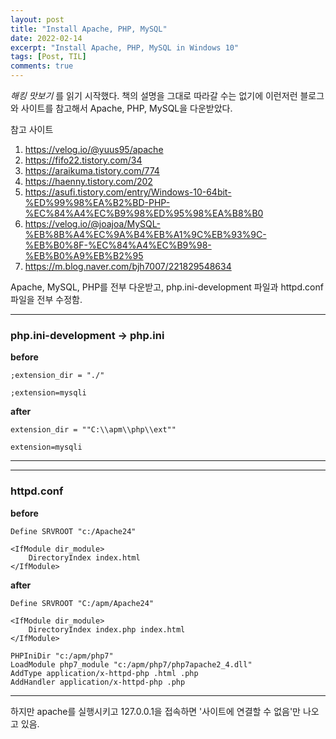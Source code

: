 ```yaml
---
layout: post
title: "Install Apache, PHP, MySQL"
date: 2022-02-14
excerpt: "Install Apache, PHP, MySQL in Windows 10"
tags: [Post, TIL]
comments: true
---
```


_해킹 맛보기_ 를 읽기 시작했다. 책의 설명을 그대로 따라갈 수는 없기에 이런저런 블로그와 사이트를 참고해서 Apache, PHP, MySQL을 다운받았다.

참고 사이트
1. https://velog.io/@yuus95/apache
2. https://fifo22.tistory.com/34
3. https://araikuma.tistory.com/774
4. https://haenny.tistory.com/202
5. https://asufi.tistory.com/entry/Windows-10-64bit-%ED%99%98%EA%B2%BD-PHP-%EC%84%A4%EC%B9%98%ED%95%98%EA%B8%B0
6. https://velog.io/@joajoa/MySQL-%EB%8B%A4%EC%9A%B4%EB%A1%9C%EB%93%9C-%EB%B0%8F-%EC%84%A4%EC%B9%98-%EB%B0%A9%EB%B2%95
7. https://m.blog.naver.com/bjh7007/221829548634

Apache, MySQL, PHP를 전부 다운받고, php.ini-development 파일과 httpd.conf 파일을 전부 수정함.

---
### php.ini-development -> php.ini
  
**before**
```
;extension_dir = "./"

;extension=mysqli
```
  
**after**
```
extension_dir = ""C:\\apm\\php\\ext""

extension=mysqli
```  
---

---
### httpd.conf
  
**before**
```
Define SRVROOT "c:/Apache24"

<IfModule dir_module>
    DirectoryIndex index.html
</IfModule>
```
  
**after**
```
Define SRVROOT "C:/apm/Apache24"

<IfModule dir_module>
    DirectoryIndex index.php index.html
</IfModule>

PHPIniDir "c:/apm/php7"
LoadModule php7_module "c:/apm/php7/php7apache2_4.dll"
AddType application/x-httpd-php .html .php
AddHandler application/x-httpd-php .php
```  
---

하지만 apache를 실행시키고 127.0.0.1을 접속하면 '사이트에 연결할 수 없음'만 나오고 있음.
